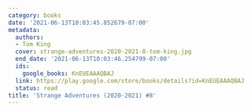 ```yaml
---
category: books
date: '2021-06-13T10:03:45.852679-07:00'
metadata:
  authors:
  - Tom King
  cover: strange-adventures-2020-2021-8-tom-king.jpg
  end_date: '2021-06-13T10:03:46.254799-07:00'
  ids:
    google_books: KnEUEAAAQBAJ
  link: https://play.google.com/store/books/details?id=KnEUEAAAQBAJ
  status: read
title: 'Strange Adventures (2020-2021) #8'
---
```


